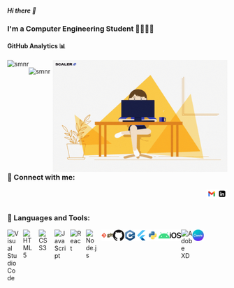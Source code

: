 ##### Hi there 👋
### I'm a Computer Engineering Student 👩🏻‍💻✨


#### GitHub Analytics 📊

  <img align="right" alt="GIF" src="giphy (2).gif" width="400" height="256" />


  <img height="180em" align="left" src="https://github-readme-stats.vercel.app/api/top-langs?username=SemanurOrhan&show_icons=true&locale=en&layout=compact&langs_count=8&theme=transparent" alt="smnr"/>
 
  <br />
 
  <img height="180em" align="left" src="https://github-readme-stats.vercel.app/api?username=SemanurOrhan&rank_icon=github&theme=transparent" alt="smnr"/>

<br /><br /><br /><br /><br /><br /><br /><br /><br /><br /><br /><br />

<p align="right" >
  
  ### 📩 Connect with me: </p>

<p align="right">
  
  [<img align="right" alt="linkedin | LinkedIn" width="24px" src="linkedin.webp"/>][linkedin]

  [<img align="right" height="24" width="24" src="gmail.webp" />][gmail]

</p>

[linkedin]:https://www.linkedin.com/in/semanur-orhan-262372259/?originalSubdomain=tr
[gmail]: mailto:semanurorhan24@gmail.com


<br /><br />

### 🔗 Languages and Tools:

[<img align="left" alt="Visual Studio Code" width="26px" src="https://cdn.jsdelivr.net/gh/devicons/devicon/icons/vscode/vscode-original.svg" style="padding-right:10px;" />][vsCode]
[<img align="left" alt="HTML5" width="26px" src="https://cdn.jsdelivr.net/gh/devicons/devicon/icons/html5/html5-original.svg" style="padding-right:10px;" />][w3]
[<img align="left" alt="CSS3" width="26px" src="https://cdn.jsdelivr.net/gh/devicons/devicon/icons/css3/css3-original.svg" style="padding-right:10px;" />][w3]
[<img align="left" alt="JavaScript" width="26px" src="https://cdn.jsdelivr.net/gh/devicons/devicon/icons/javascript/javascript-original.svg" style="padding-right:10px;" />][w3]
[<img align="left" alt="React" width="26px" src="https://cdn.jsdelivr.net/gh/devicons/devicon/icons/react/react-original.svg" style="padding-right:10px;" />][react]
[<img align="left" alt="Node.js" width="26px" src="https://cdn.jsdelivr.net/gh/devicons/devicon/icons/nodejs/nodejs-original.svg" style="padding-right:10px;" />][node]

[<img align="left" alt="Git" width="26px" src="https://raw.githubusercontent.com/github/explore/80688e429a7d4ef2fca1e82350fe8e3517d3494d/topics/git/git.png" />][Git]
[<img align="left" alt="GitHub" width="26px" src="https://raw.githubusercontent.com/github/explore/78df643247d429f6cc873026c0622819ad797942/topics/github/github.png" />][github]
[<img align="left" alt="C++" width="26px" src="https://raw.githubusercontent.com/github/explore/cebd63002168a05a6a642f309227eefeccd92950/topics/cpp/cpp.png"/>][C++]
[<img align="left" alt="Flutter" width="26px" src="https://raw.githubusercontent.com/github/explore/cebd63002168a05a6a642f309227eefeccd92950/topics/flutter/flutter.png" />][Flutter]
[<img align="left" alt="Python" width="26px" src="https://raw.githubusercontent.com/github/explore/cebd63002168a05a6a642f309227eefeccd92950/topics/python/python.png" />][Python]
[<img align="left" alt="Android" width="26px" src="https://raw.githubusercontent.com/github/explore/80688e429a7d4ef2fca1e82350fe8e3517d3494d/topics/android/android.png" />][Android]
[<img align="left" alt="Ios" width="26px" src="https://raw.githubusercontent.com/github/explore/cebd63002168a05a6a642f309227eefeccd92950/topics/ios/ios.png" />][IOS]
[<img align="left" alt="Adobe XD" width="26px" src="https://upload.wikimedia.org/wikipedia/commons/thumb/c/c2/Adobe_XD_CC_icon.svg/1200px-Adobe_XD_CC_icon.svg.png" />][Xd]
[<img align="left" alt="Canva" width="26px" src="canva.webp" />][Canva]





[linkedin]:https://www.linkedin.com/in/semanur-orhan-262372259/?originalSubdomain=tr
[gmail]: mailto:semanurorhan24@gmail.com

[w3]:https://www.w3schools.com/
[react]:https://react.dev/
[node]:https://nodejs.org/en

[Android]: https://www.android.com/
[Flutter]: https://flutter.dev/
[vsCode]: https://code.visualstudio.com/
[Git]: https://git-scm.com/
[github]: https://github.com/SemanurOrhan
[Python]: https://www.python.org/
[IOS]: https://www.apple.com/ios/ios-14/
[Xd]: https://www.adobe.com/products/xd.html
[Canva]: https://www.canva.com/tr_tr/
[C++]: https://isocpp.org/

